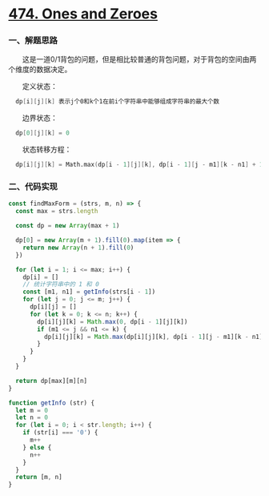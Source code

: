 # [474. Ones and Zeroes](https://leetcode.com/problems/ones-and-zeroes/)

### 一、解题思路

  &emsp;&emsp;这是一道0/1背包的问题，但是相比较普通的背包问题，对于背包的空间由两个维度的数据决定。

  &emsp;&emsp;定义状态：

```s
  dp[i][j][k] 表示j个0和k个1在前i个字符串中能够组成字符串的最大个数
```

  &emsp;&emsp;边界状态：

```s
  dp[0][j][k] = 0
```

  &emsp;&emsp;状态转移方程：

```s
  dp[i][j][k] = Math.max(dp[i - 1][j][k], dp[i - 1][j - m1][k - n1] + 1)
```

### 二、代码实现

```JavaScript
const findMaxForm = (strs, m, n) => {
  const max = strs.length

  const dp = new Array(max + 1)

  dp[0] = new Array(m + 1).fill(0).map(item => {
    return new Array(n + 1).fill(0)
  })

  for (let i = 1; i <= max; i++) {
    dp[i] = []
    // 统计字符串中的 1 和 0
    const [m1, n1] = getInfo(strs[i - 1])
    for (let j = 0; j <= m; j++) {
      dp[i][j] = []
      for (let k = 0; k <= n; k++) {
        dp[i][j][k] = Math.max(0, dp[i - 1][j][k])
        if (m1 <= j && n1 <= k) {
          dp[i][j][k] = Math.max(dp[i][j][k], dp[i - 1][j - m1][k - n1] + 1)
        }
      }
    }
  }

  return dp[max][m][n]
}

function getInfo (str) {
  let m = 0
  let n = 0
  for (let i = 0; i < str.length; i++) {
    if (str[i] === '0') {
      m++
    } else {
      n++
    }
  }
  return [m, n]
}
```